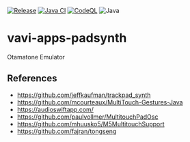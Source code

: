 [![Release](https://jitpack.io/v/umjammer/vavi-apps-padsynth.svg)](https://jitpack.io/#umjammer/vavi-apps-padsynth)
[![Java CI](https://github.com/umjammer/vavi-apps-padsynth/actions/workflows/maven.yml/badge.svg)](https://github.com/umjammer/vavi-apps-padsynth/actions/workflows/maven.yml)
[![CodeQL](https://github.com/umjammer/vavi-apps-padsynth/actions/workflows/codeql-analysis.yml/badge.svg)](https://github.com/umjammer/vavi-apps-padsynth/actions/workflows/codeql-analysis.yml)
![Java](https://img.shields.io/badge/Java-8-b07219)

# vavi-apps-padsynth

Otamatone Emulator

## References

 * https://github.com/jeffkaufman/trackpad_synth
 * https://github.com/mcourteaux/MultiTouch-Gestures-Java
 * https://audioswiftapp.com/
 * https://github.com/paulvollmer/MultitouchPadOsc
 * https://github.com/mhuusko5/M5MultitouchSupport
 * https://github.com/fajran/tongseng